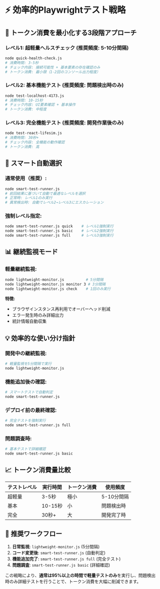 # ⚡ 効率的Playwrightテスト戦略

## 🎯 トークン消費を最小化する3段階アプローチ

### **レベル1: 超軽量ヘルスチェック** (推奨頻度: 5-10分間隔)
```bash
node quick-health-check.js
# 消費時間: 3-5秒
# チェック内容: 接続可能性 + 基本要素の存在確認のみ
# トークン消費: 最小限（1-2回のコンソール出力程度）
```

### **レベル2: 基本機能テスト** (推奨頻度: 問題検出時のみ)
```bash
node test-localhost-4173.js
# 消費時間: 10-15秒
# チェック内容: UI要素確認 + 基本操作
# トークン消費: 中程度
```

### **レベル3: 完全機能テスト** (推奨頻度: 開発作業後のみ)
```bash
node test-react-lifesim.js
# 消費時間: 30秒+
# チェック内容: 全機能の動作確認
# トークン消費: 高
```

## 🧠 スマート自動選択

### **通常使用（推奨）:**
```bash
node smart-test-runner.js
# 前回結果に基づいて自動で最適なレベルを選択
# 正常時: レベル1のみ実行
# 異常検出時: 自動でレベル2→レベル3にエスカレーション
```

### **強制レベル指定:**
```bash
node smart-test-runner.js quick    # レベル1強制実行
node smart-test-runner.js basic    # レベル2強制実行  
node smart-test-runner.js full     # レベル3強制実行
```

## 📊 継続監視モード

### **軽量継続監視:**
```bash
node lightweight-monitor.js          # 5分間隔
node lightweight-monitor.js monitor 3 # 3分間隔
node lightweight-monitor.js check    # 1回のみ実行
```

**特徴:**
- ブラウザインスタンス再利用でオーバーヘッド削減
- エラー発生時のみ詳細出力
- 統計情報自動収集

## 💡 効率的な使い分け指針

### **開発中の継続監視:**
```bash
# 軽量監視を5分間隔で実行
node lightweight-monitor.js
```

### **機能追加後の確認:**
```bash
# スマートテストで自動判定
node smart-test-runner.js
```

### **デプロイ前の最終確認:**
```bash
# 完全テストを強制実行
node smart-test-runner.js full
```

### **問題調査時:**
```bash
# 基本テストで詳細確認
node smart-test-runner.js basic
```

## 📈 トークン消費量比較

| テストレベル | 実行時間 | トークン消費 | 使用頻度 |
|------------|---------|------------|----------|
| 超軽量 | 3-5秒 | 極小 | 5-10分間隔 |
| 基本 | 10-15秒 | 小 | 問題検出時 |
| 完全 | 30秒+ | 大 | 開発完了時 |

## 🔄 推奨ワークフロー

1. **日常監視**: `lightweight-monitor.js` (5分間隔)
2. **コード変更後**: `smart-test-runner.js` (自動判定)
3. **機能追加完了**: `smart-test-runner.js full` (完全テスト)
4. **問題調査**: `smart-test-runner.js basic` (詳細確認)

この戦略により、**通常は95%以上の時間で軽量テストのみ**を実行し、問題検出時のみ詳細テストを行うことで、トークン消費を大幅に削減できます。
